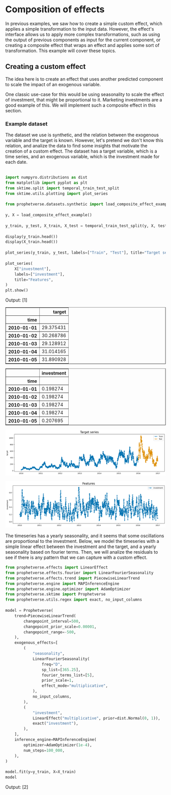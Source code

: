 # Composition of effects

In previous examples, we saw how to create a simple custom effect,
which applies a simple transformation to the input data. However, the effect's
interface allows us to apply more complex transformations, such as using the output
of previous components as input for the current component, or creating a composite
effect that wraps an effect and applies some sort of transformation. This example
will cover these topics.

## Creating a custom effect

The idea here is to create an effect that uses another predicted component
to scale the impact of an exogenous variable.

One classic use-case for this would be using seasonality to scale
the effect of investment, that might be proportional to it.
Marketing investments are a good example of this. We will implement such a composite
effect in this section.

### Example dataset

The dataset we use is synthetic, and the relation between the exogenous variable
and the target is known. However, let's pretend we don't know this relation, and
analize the data to find some insights that motivate the creation of a custom
effect. The dataset has a target variable, which is a time series, and an exogenous
variable, which is the investment made for each date.





```python

import numpyro.distributions as dist
from matplotlib import pyplot as plt
from sktime.split import temporal_train_test_split
from sktime.utils.plotting import plot_series

from prophetverse.datasets.synthetic import load_composite_effect_example

y, X = load_composite_effect_example()

y_train, y_test, X_train, X_test = temporal_train_test_split(y, X, test_size=365)

display(y_train.head())
display(X_train.head())

plot_series(y_train, y_test, labels=["Train", "Test"], title="Target series")

plot_series(
    X["investment"],
    labels=["investment"],
    title="Features",
)
plt.show()


```
<p class="cell-output-title jp-RenderedText jp-OutputArea-output">Output: <span class="cell-output-count">[1]</span></p>


<div>
<style scoped>
    .dataframe tbody tr th:only-of-type {
        vertical-align: middle;
    }

    .dataframe tbody tr th {
        vertical-align: top;
    }

    .dataframe thead th {
        text-align: right;
    }
</style>
<table border="1" class="dataframe">
  <thead>
    <tr style="text-align: right;">
      <th></th>
      <th>target</th>
    </tr>
    <tr>
      <th>time</th>
      <th></th>
    </tr>
  </thead>
  <tbody>
    <tr>
      <th>2010-01-01</th>
      <td>29.375431</td>
    </tr>
    <tr>
      <th>2010-01-02</th>
      <td>30.268786</td>
    </tr>
    <tr>
      <th>2010-01-03</th>
      <td>29.128912</td>
    </tr>
    <tr>
      <th>2010-01-04</th>
      <td>31.014165</td>
    </tr>
    <tr>
      <th>2010-01-05</th>
      <td>31.890928</td>
    </tr>
  </tbody>
</table>
</div>



<div>
<style scoped>
    .dataframe tbody tr th:only-of-type {
        vertical-align: middle;
    }

    .dataframe tbody tr th {
        vertical-align: top;
    }

    .dataframe thead th {
        text-align: right;
    }
</style>
<table border="1" class="dataframe">
  <thead>
    <tr style="text-align: right;">
      <th></th>
      <th>investment</th>
    </tr>
    <tr>
      <th>time</th>
      <th></th>
    </tr>
  </thead>
  <tbody>
    <tr>
      <th>2010-01-01</th>
      <td>0.198274</td>
    </tr>
    <tr>
      <th>2010-01-02</th>
      <td>0.198274</td>
    </tr>
    <tr>
      <th>2010-01-03</th>
      <td>0.198274</td>
    </tr>
    <tr>
      <th>2010-01-04</th>
      <td>0.198274</td>
    </tr>
    <tr>
      <th>2010-01-05</th>
      <td>0.207695</td>
    </tr>
  </tbody>
</table>
</div>



    
![png](index_files/output_1_3.png)
    



    
![png](index_files/output_1_4.png)
    



The timeseries has a yearly seasonality, and it seems that some oscillations are
proportional to
the investment. Below, we model the timeseries with a simple linear effect between
the investment and the target, and a yearly seasonality based on fourier terms.
Then, we will analize the residuals to see if there is any pattern that we can
capture with a custom effect.





```python
from prophetverse.effects import LinearEffect
from prophetverse.effects.fourier import LinearFourierSeasonality
from prophetverse.effects.trend import PiecewiseLinearTrend
from prophetverse.engine import MAPInferenceEngine
from prophetverse.engine.optimizer import AdamOptimizer
from prophetverse.sktime import Prophetverse
from prophetverse.utils.regex import exact, no_input_columns

model = Prophetverse(
    trend=PiecewiseLinearTrend(
        changepoint_interval=500,
        changepoint_prior_scale=0.00001,
        changepoint_range=-500,
    ),
    exogenous_effects=[
        (
            "seasonality",
            LinearFourierSeasonality(
                freq="D",
                sp_list=[365.25],
                fourier_terms_list=[5],
                prior_scale=1,
                effect_mode="multiplicative",
            ),
            no_input_columns,
        ),
        (
            "investment",
            LinearEffect("multiplicative", prior=dist.Normal(0, 1)),
            exact("investment"),
        ),
    ],
    inference_engine=MAPInferenceEngine(
        optimizer=AdamOptimizer(1e-4),
        num_steps=100_000,
    ),
)

model.fit(y=y_train, X=X_train)
model


```
<p class="cell-output-title jp-RenderedText jp-OutputArea-output">Output: <span class="cell-output-count">[2]</span></p>




<style>#sk-36e1ebe8-fc19-486e-859a-fceec2abcd3c {
    /* Definition of color scheme common for light and dark mode */
    --sklearn-color-text: black;
    --sklearn-color-line: gray;
    /* Definition of color scheme for objects */
    --sklearn-color-level-0: #fff5e6;
    --sklearn-color-level-1: #f6e4d2;
    --sklearn-color-level-2: #ffe0b3;
    --sklearn-color-level-3: chocolate;

    /* Specific color for light theme */
    --sklearn-color-text-on-default-background: var(--theme-code-foreground, var(--jp-content-font-color1, black));
    --sklearn-color-background: var(--theme-background, var(--jp-layout-color0, white));
    --sklearn-color-border-box: var(--theme-code-foreground, var(--jp-content-font-color1, black));
    --sklearn-color-icon: #696969;

    @media (prefers-color-scheme: dark) {
      /* Redefinition of color scheme for dark theme */
      --sklearn-color-text-on-default-background: var(--theme-code-foreground, var(--jp-content-font-color1, white));
      --sklearn-color-background: var(--theme-background, var(--jp-layout-color0, #111));
      --sklearn-color-border-box: var(--theme-code-foreground, var(--jp-content-font-color1, white));
      --sklearn-color-icon: #878787;
    }
  }

  #sk-36e1ebe8-fc19-486e-859a-fceec2abcd3c {
    color: var(--sklearn-color-text);
  }

  #sk-36e1ebe8-fc19-486e-859a-fceec2abcd3c pre {
    padding: 0;
  }

  #sk-36e1ebe8-fc19-486e-859a-fceec2abcd3c input.sk-hidden--visually {
    border: 0;
    clip: rect(1px 1px 1px 1px);
    clip: rect(1px, 1px, 1px, 1px);
    height: 1px;
    margin: -1px;
    overflow: hidden;
    padding: 0;
    position: absolute;
    width: 1px;
  }

  #sk-36e1ebe8-fc19-486e-859a-fceec2abcd3c div.sk-dashed-wrapped {
    border: 1px dashed var(--sklearn-color-line);
    margin: 0 0.4em 0.5em 0.4em;
    box-sizing: border-box;
    padding-bottom: 0.4em;
    background-color: var(--sklearn-color-background);
  }

  #sk-36e1ebe8-fc19-486e-859a-fceec2abcd3c div.sk-container {
    /* jupyter's `normalize.less` sets `[hidden] { display: none; }`
       but bootstrap.min.css set `[hidden] { display: none !important; }`
       so we also need the `!important` here to be able to override the
       default hidden behavior on the sphinx rendered scikit-learn.org.
       See: https://github.com/scikit-learn/scikit-learn/issues/21755 */
    display: inline-block !important;
    position: relative;
  }

  #sk-36e1ebe8-fc19-486e-859a-fceec2abcd3c div.sk-text-repr-fallback {
    display: none;
  }

  div.sk-parallel-item,
  div.sk-serial,
  div.sk-item {
    /* draw centered vertical line to link estimators */
    background-image: linear-gradient(var(--sklearn-color-text-on-default-background), var(--sklearn-color-text-on-default-background));
    background-size: 2px 100%;
    background-repeat: no-repeat;
    background-position: center center;
  }

  /* Parallel-specific style estimator block */

  #sk-36e1ebe8-fc19-486e-859a-fceec2abcd3c div.sk-parallel-item::after {
    content: "";
    width: 100%;
    border-bottom: 2px solid var(--sklearn-color-text-on-default-background);
    flex-grow: 1;
  }

  #sk-36e1ebe8-fc19-486e-859a-fceec2abcd3c div.sk-parallel {
    display: flex;
    align-items: stretch;
    justify-content: center;
    background-color: var(--sklearn-color-background);
    position: relative;
  }

  #sk-36e1ebe8-fc19-486e-859a-fceec2abcd3c div.sk-parallel-item {
    display: flex;
    flex-direction: column;
  }

  #sk-36e1ebe8-fc19-486e-859a-fceec2abcd3c div.sk-parallel-item:first-child::after {
    align-self: flex-end;
    width: 50%;
  }

  #sk-36e1ebe8-fc19-486e-859a-fceec2abcd3c div.sk-parallel-item:last-child::after {
    align-self: flex-start;
    width: 50%;
  }

  #sk-36e1ebe8-fc19-486e-859a-fceec2abcd3c div.sk-parallel-item:only-child::after {
    width: 0;
  }

  /* Serial-specific style estimator block */

  #sk-36e1ebe8-fc19-486e-859a-fceec2abcd3c div.sk-serial {
    display: flex;
    flex-direction: column;
    align-items: center;
    background-color: var(--sklearn-color-background);
    padding-right: 1em;
    padding-left: 1em;
  }


  /* Toggleable style: style used for estimator/Pipeline/ColumnTransformer box that is
  clickable and can be expanded/collapsed.
  - Pipeline and ColumnTransformer use this feature and define the default style
  - Estimators will overwrite some part of the style using the `sk-estimator` class
  */

  /* Pipeline and ColumnTransformer style (default) */

  #sk-36e1ebe8-fc19-486e-859a-fceec2abcd3c div.sk-toggleable {
    /* Default theme specific background. It is overwritten whether we have a
    specific estimator or a Pipeline/ColumnTransformer */
    background-color: var(--sklearn-color-background);
  }

  /* Toggleable label */
  #sk-36e1ebe8-fc19-486e-859a-fceec2abcd3c label.sk-toggleable__label {
    cursor: pointer;
    display: block;
    width: 100%;
    margin-bottom: 0;
    padding: 0.5em;
    box-sizing: border-box;
    text-align: center;
  }

  #sk-36e1ebe8-fc19-486e-859a-fceec2abcd3c label.sk-toggleable__label-arrow:before {
    /* Arrow on the left of the label */
    content: "▸";
    float: left;
    margin-right: 0.25em;
    color: var(--sklearn-color-icon);
  }

  #sk-36e1ebe8-fc19-486e-859a-fceec2abcd3c label.sk-toggleable__label-arrow:hover:before {
    color: var(--sklearn-color-text);
  }

  /* Toggleable content - dropdown */

  #sk-36e1ebe8-fc19-486e-859a-fceec2abcd3c div.sk-toggleable__content {
    max-height: 0;
    max-width: 0;
    overflow: hidden;
    text-align: left;
    background-color: var(--sklearn-color-level-0);
  }

  #sk-36e1ebe8-fc19-486e-859a-fceec2abcd3c div.sk-toggleable__content pre {
    margin: 0.2em;
    border-radius: 0.25em;
    color: var(--sklearn-color-text);
    background-color: var(--sklearn-color-level-0);
  }

  #sk-36e1ebe8-fc19-486e-859a-fceec2abcd3c input.sk-toggleable__control:checked~div.sk-toggleable__content {
    /* Expand drop-down */
    max-height: 200px;
    max-width: 100%;
    overflow: auto;
  }

  #sk-36e1ebe8-fc19-486e-859a-fceec2abcd3c input.sk-toggleable__control:checked~label.sk-toggleable__label-arrow:before {
    content: "▾";
  }

  /* Pipeline/ColumnTransformer-specific style */

  #sk-36e1ebe8-fc19-486e-859a-fceec2abcd3c div.sk-label input.sk-toggleable__control:checked~label.sk-toggleable__label {
    color: var(--sklearn-color-text);
    background-color: var(--sklearn-color-level-2);
  }

  /* Estimator-specific style */

  /* Colorize estimator box */
  #sk-36e1ebe8-fc19-486e-859a-fceec2abcd3c div.sk-estimator input.sk-toggleable__control:checked~label.sk-toggleable__label {
    /* unfitted */
    background-color: var(--sklearn-color-level-2);
  }

  #sk-36e1ebe8-fc19-486e-859a-fceec2abcd3c div.sk-label label.sk-toggleable__label,
  #sk-36e1ebe8-fc19-486e-859a-fceec2abcd3c div.sk-label label {
    /* The background is the default theme color */
    color: var(--sklearn-color-text-on-default-background);
  }

  /* On hover, darken the color of the background */
  #sk-36e1ebe8-fc19-486e-859a-fceec2abcd3c div.sk-label:hover label.sk-toggleable__label {
    color: var(--sklearn-color-text);
    background-color: var(--sklearn-color-level-2);
  }

  /* Estimator label */

  #sk-36e1ebe8-fc19-486e-859a-fceec2abcd3c div.sk-label label {
    font-family: monospace;
    font-weight: bold;
    display: inline-block;
    line-height: 1.2em;
  }

  #sk-36e1ebe8-fc19-486e-859a-fceec2abcd3c div.sk-label-container {
    text-align: center;
  }

  /* Estimator-specific */
  #sk-36e1ebe8-fc19-486e-859a-fceec2abcd3c div.sk-estimator {
    font-family: monospace;
    border: 1px dotted var(--sklearn-color-border-box);
    border-radius: 0.25em;
    box-sizing: border-box;
    margin-bottom: 0.5em;
    background-color: var(--sklearn-color-level-0);
  }

  /* on hover */
  #sk-36e1ebe8-fc19-486e-859a-fceec2abcd3c div.sk-estimator:hover {
    background-color: var(--sklearn-color-level-2);
  }

  /* Specification for estimator info */

  .sk-estimator-doc-link,
  a:link.sk-estimator-doc-link,
  a:visited.sk-estimator-doc-link {
    float: right;
    font-size: smaller;
    line-height: 1em;
    font-family: monospace;
    background-color: var(--sklearn-color-background);
    border-radius: 1em;
    height: 1em;
    width: 1em;
    text-decoration: none !important;
    margin-left: 1ex;
    border: var(--sklearn-color-level-1) 1pt solid;
    color: var(--sklearn-color-level-1);
  }

  /* On hover */
  div.sk-estimator:hover .sk-estimator-doc-link:hover,
  .sk-estimator-doc-link:hover,
  div.sk-label-container:hover .sk-estimator-doc-link:hover,
  .sk-estimator-doc-link:hover {
    background-color: var(--sklearn-color-level-3);
    color: var(--sklearn-color-background);
    text-decoration: none;
  }

  /* Span, style for the box shown on hovering the info icon */
  .sk-estimator-doc-link span {
    display: none;
    z-index: 9999;
    position: relative;
    font-weight: normal;
    right: .2ex;
    padding: .5ex;
    margin: .5ex;
    width: min-content;
    min-width: 20ex;
    max-width: 50ex;
    color: var(--sklearn-color-text);
    box-shadow: 2pt 2pt 4pt #999;
    background: var(--sklearn-color-level-0);
    border: .5pt solid var(--sklearn-color-level-3);
  }

  .sk-estimator-doc-link:hover span {
    display: block;
  }

  /* "?"-specific style due to the `<a>` HTML tag */

  #sk-36e1ebe8-fc19-486e-859a-fceec2abcd3c a.estimator_doc_link {
    float: right;
    font-size: 1rem;
    line-height: 1em;
    font-family: monospace;
    background-color: var(--sklearn-color-background);
    border-radius: 1rem;
    height: 1rem;
    width: 1rem;
    text-decoration: none;
    color: var(--sklearn-color-level-1);
    border: var(--sklearn-color-level-1) 1pt solid;
  }

  /* On hover */
  #sk-36e1ebe8-fc19-486e-859a-fceec2abcd3c a.estimator_doc_link:hover {
    background-color: var(--sklearn-color-level-3);
    color: var(--sklearn-color-background);
    text-decoration: none;
  }
</style><div id='sk-36e1ebe8-fc19-486e-859a-fceec2abcd3c' class="sk-top-container"><div class="sk-text-repr-fallback"><pre>Prophetverse(exogenous_effects=[(&#x27;seasonality&#x27;,
                                 LinearFourierSeasonality(effect_mode=&#x27;multiplicative&#x27;,
                                                          fourier_terms_list=[5],
                                                          freq=&#x27;D&#x27;,
                                                          prior_scale=1,
                                                          sp_list=[365.25]),
                                 &#x27;^$&#x27;),
                                (&#x27;investment&#x27;,
                                 LinearEffect(prior=&lt;numpyro.distributions.continuous.Normal object at 0x166605810&gt;),
                                 &#x27;^investment$&#x27;)],
             inference_engine=MAPInferenceEngine(num_steps=100000,
                                                 optimizer=AdamOptimizer(step_size=0.0001)),
             trend=PiecewiseLinearTrend(changepoint_interval=500,
                                        changepoint_prior_scale=1e-05,
                                        changepoint_range=-500))</pre><b>Please rerun this cell to show the HTML repr or trust the notebook.</b></div><div class="sk-container" hidden><div class="sk-item sk-dashed-wrapped"><div class='sk-label-container'><div class="sk-label sk-toggleable"><input class="sk-toggleable__control sk-hidden--visually" id=UUID('cbef5460-6523-456b-a431-31fe1f3c30fb') type="checkbox" ><label for=UUID('cbef5460-6523-456b-a431-31fe1f3c30fb') class='sk-toggleable__label sk-toggleable__label-arrow'>Prophetverse</label><div class="sk-toggleable__content"><pre>Prophetverse(exogenous_effects=[(&#x27;seasonality&#x27;,
                                 LinearFourierSeasonality(effect_mode=&#x27;multiplicative&#x27;,
                                                          fourier_terms_list=[5],
                                                          freq=&#x27;D&#x27;,
                                                          prior_scale=1,
                                                          sp_list=[365.25]),
                                 &#x27;^$&#x27;),
                                (&#x27;investment&#x27;,
                                 LinearEffect(prior=&lt;numpyro.distributions.continuous.Normal object at 0x166605810&gt;),
                                 &#x27;^investment$&#x27;)],
             inference_engine=MAPInferenceEngine(num_steps=100000,
                                                 optimizer=AdamOptimizer(step_size=0.0001)),
             trend=PiecewiseLinearTrend(changepoint_interval=500,
                                        changepoint_prior_scale=1e-05,
                                        changepoint_range=-500))</pre></div></div></div><div class="sk-parallel"><div class="sk-parallel-item"><div class="sk-item"><div class='sk-label-container'><div class="sk-label sk-toggleable"><input class="sk-toggleable__control sk-hidden--visually" id=UUID('dc8d274c-d3cf-4847-a1bc-5e886c21ba27') type="checkbox" ><label for=UUID('dc8d274c-d3cf-4847-a1bc-5e886c21ba27') class='sk-toggleable__label sk-toggleable__label-arrow'>trend: PiecewiseLinearTrend</label><div class="sk-toggleable__content"><pre>PiecewiseLinearTrend(changepoint_interval=500, changepoint_prior_scale=1e-05,
                     changepoint_range=-500)</pre></div></div></div><div class="sk-serial"><div class='sk-item'><div class="sk-estimator sk-toggleable"><input class="sk-toggleable__control sk-hidden--visually" id=UUID('962348f4-3f9a-40ad-affa-60dd2fb8eea5') type="checkbox" ><label for=UUID('962348f4-3f9a-40ad-affa-60dd2fb8eea5') class='sk-toggleable__label sk-toggleable__label-arrow'>PiecewiseLinearTrend</label><div class="sk-toggleable__content"><pre>PiecewiseLinearTrend(changepoint_interval=500, changepoint_prior_scale=1e-05,
                     changepoint_range=-500)</pre></div></div></div></div></div></div></div></div></div></div>



We plot the predictions on training set to see if the model performs well.



```python
y_pred = model.predict(X=X_train, fh=y_train.index)
plot_series(y_train,  y_pred, labels=["Train", "Pred"],
            title="Target series")
plt.show()


```
<p class="cell-output-title jp-RenderedText jp-OutputArea-output">Output: <span class="cell-output-count">[3]</span></p>


    
![png](index_files/output_5_0.png)
    


We can see that some peaks are not captured by the model.
Our hypothesis to explain this phenomenon
is that the investment has more impact on the target when it is
done during the positive seasonality periods. To test this, we plot the residuals
of the model against the investment, and color the points based on the seasonality
component. We can see that slopes are different for positive and negative
seasonality, which indicates that our hypothesis is possibly correct.




```python
components = model.predict_components(X=X_train, fh=y_train.index)

residual = y_train["target"] - components["mean"]

fig, ax = plt.subplots()
ax.scatter(
    X_train["investment"],
    residual,
    c=components["seasonality"] < 0,
    cmap="Accent",
    alpha=0.9
)
# Create legend manually
colors = plt.cm.get_cmap("Accent").colors
ax.scatter([], [], color=colors[0], label="Positive seasonality")
ax.scatter([], [], color=colors[1], label="Negative seasonality")
ax.legend()
ax.set(xlabel="Investment", ylabel="Residual", title="Residuals vs Investment")
fig.show()


```
<p class="cell-output-title jp-RenderedText jp-OutputArea-output">Output: <span class="cell-output-count">[4]</span></p>


    
![png](index_files/output_7_1.png)
    


## Creating the composite effect
To model this behaviour with Prophetverse, we will create a custom effect, that
scales a new effect by the output of a previous component.
The `_fit` and `_transform` methods call the inner effect's methods, and the
predict method multiplies the inner effect's predictions by the seasonality, which
is passed as `base_effect_name`.




```python
from typing import Any, Dict, List

import jax.numpy as jnp
import pandas as pd

from prophetverse.effects.base import BaseEffect


class WrapEffectAndScaleByAnother(BaseEffect):
    """Wrap an effect and scale it by another effect.

    Parameters
    ----------
    effect : BaseEffect
        The effect to wrap.
    
    """

    _tags = {"skip_predict_if_no_match": False, "supports_multivariate": False}

    def __init__(
        self,
        effect: BaseEffect,
        base_effect_name: str,
    ):

        self.effect = effect
        self.base_effect_name = base_effect_name

        super().__init__()

        self.clone_tags(effect)

    def _fit(self, y: pd.DataFrame, X: pd.DataFrame, scale: float = 1):
        """Initialize the effect.

        This method is called during `fit()` of the forecasting model.
        It receives the Exogenous variables DataFrame and should be used to initialize
        any necessary parameters or data structures, such as detecting the columns that
        match the regex pattern.

        This method MUST set _input_feature_columns_names to a list of column names

        Parameters
        ----------
        y : pd.DataFrame
            The timeseries dataframe

        X : pd.DataFrame
            The DataFrame to initialize the effect.

        scale : float, optional
            The scale of the timeseries. For multivariate timeseries, this is
            a dataframe. For univariate, it is a simple float.

        Returns
        -------
        None
        """
        self.effect.fit(X=X, y=y, scale=scale)

    def _transform(self, X: pd.DataFrame, fh: pd.Index) -> Dict[str, Any]:
        """Prepare input data to be passed to numpyro model.

        Returns a dictionary with the data for the lift and for the inner effect.

        Parameters
        ----------
        X : pd.DataFrame
            The input DataFrame containing the exogenous variables for the training
            time indexes, if passed during fit, or for the forecasting time indexes, if
            passed during predict.

        fh : pd.Index
            The forecasting horizon as a pandas Index.

        Returns
        -------
        Dict[str, Any]
            Dictionary with data for the lift and for the inner effect
        """
        return self.effect.transform(X=X, fh=fh)

    def _predict(
        self, data: Dict, predicted_effects: Dict[str, jnp.ndarray]
    ) -> jnp.ndarray:
        """Apply and return the effect values.

        Parameters
        ----------
        data : Any
            Data obtained from the transformed method.

        predicted_effects : Dict[str, jnp.ndarray], optional
            A dictionary containing the predicted effects, by default None.

        Returns
        -------
        jnp.ndarray
            An array with shape (T,1) for univariate timeseries.
        """
        out = self.effect.predict(
            data=data,  predicted_effects=predicted_effects
        )

        base_effect = predicted_effects[self.base_effect_name]
        return base_effect * out 

    @property
    def input_feature_column_names(self) -> List[str]:
        """Return the input feature columns names."""
        return self.effect.input_feature_column_names



```

### Instantiating the model with the composite effect
To create the model, we use the model instance we have, and the rshift operator to
append the composite effect to the model.



```python
import numpyro.distributions as dist
from prophetverse.engine.optimizer import AdamOptimizer

composite_effect_tuple = (
    
    "investment_seasonality", # The effect ID, can be what you want
    # Now the effect object
    WrapEffectAndScaleByAnother(
        # The effect to wrap
        effect=LinearEffect("multiplicative", prior=dist.HalfNormal(1)),
        # The previous effect to use as scale. It is important
        # That this base_effect is passed before this effect in
        # exogenous_effect parameter!
        base_effect_name="seasonality",
    ),
    # The columns to pass to the effect. In this case, we only pass
    # the investment column
    exact("investment"),
)

# We use the rshift operator to append an effect to the model
model_composite = model >> composite_effect_tuple

model_composite.fit(y=y_train, X=X_train)
y_pred_composite = model_composite.predict(X=X_train, fh=y_train.index)



```

We can see below how these oscilations are captured by the model correctly
when adding this joint effect.

plot_series(
    y_train,  y_pred_composite, labels=["Train", "Pred"], title="Target series"
)



### Evaluating the model on test set
We compare to the previous model to see if the new effect improved the predictions on
test set:



```python

y_pred_composite = model_composite.predict(X=X_test, fh=y_test.index)
y_pred = model.predict(X=X_test, fh=y_test.index)

plot_series(
    y_test, y_pred, y_pred_composite,
    labels=["Test", "Pred", "Pred composite"],
    title="Target series")

plt.show()



```
<p class="cell-output-title jp-RenderedText jp-OutputArea-output">Output: <span class="cell-output-count">[7]</span></p>


    
![png](index_files/output_14_0.png)
    


### Extracting the components
The components can be extracted as usual, with the `predict_components` method.



```python
components = model_composite.predict_components(fh=y_test.index, X=X_test)

fig, ax = plt.subplots(figsize=(10,5))
components.plot.line(ax=ax)
ax.set_title("Predicted Components")
fig.show()
```
<p class="cell-output-title jp-RenderedText jp-OutputArea-output">Output: <span class="cell-output-count">[8]</span></p>


    
![png](index_files/output_16_1.png)
    


